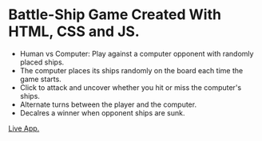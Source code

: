 # Battle-Ship Game Created With HTML, CSS and JS.

  - Human vs Computer: Play against a computer opponent with randomly placed ships.
  - The computer places its ships randomly on the board each time the game starts.
  - Click to attack and uncover whether you hit or miss the computer's ships.
  - Alternate turns between the player and the computer.
  - Decalres a winner when opponent ships are sunk.

[Live App.](https://elaaasri.github.io/battleship/)


